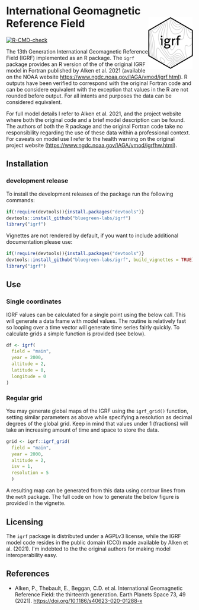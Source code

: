 # International Geomagnetic Reference Field <img src='logo.png' align="right" height="138.5" />

[![R-CMD-check](https://github.com/bluegreen-labs/igrf/workflows/R-CMD-check/badge.svg)](https://github.com/bluegreen-labs/igrf/actions)

The 13th Generation International Geomagnetic Reference Field (IGRF) implemented as an R package. The `igrf` package provides an R version of the of the original IGRF model in Fortran published by Alken et al. 2021 (available on the NOAA website <https://www.ngdc.noaa.gov/IAGA/vmod/igrf.html>). R outputs have been verified to correspond with the original Fortran code and can be considere equivalent with the exception that values in the R are not rounded before output. For all intents and purposes the data can be considered equivalent.

For full model details I refer to Alken et al. 2021, and the project website where both the original code and a brief model description can be found. The authors of both the R package and the original Fortran code take no responsibility regarding the use of these data within a professional context. For caveats on model use I refer to the health warning on the original project website (<https://www.ngdc.noaa.gov/IAGA/vmod/igrfhw.html>).

## Installation

### development release

To install the development releases of the package run the following
commands:

``` r
if(!require(devtools)){install.packages("devtools")}
devtools::install_github("bluegreen-labs/igrf")
library("igrf")
```

Vignettes are not rendered by default, if you want to include additional
documentation please use:

``` r
if(!require(devtools)){install.packages("devtools")}
devtools::install_github("bluegreen-labs/igrf", build_vignettes = TRUE)
library("igrf")
```

## Use
### Single coordinates

IGRF values can be calculated for a single point using the below call. This will generate a data frame with model values. The routine is relatively fast so looping over a time vector will generate time series fairly quickly. To calculate grids a simple function is provided (see below).

```r
df <- igrf(
  field = "main",
  year = 2000,
  altitude = 2,
  latitude = 0,
  longitude = 0
)
```

### Regular grid

You may generate global maps of the IGRF using the `igrf_grid()` function, setting similar parameters as above while specifying a resolution as decimal degrees of the global grid. Keep in mind that values under 1 (fractions) will take an increasing amount of time and space to store the data.

```r
grid <- igrf::igrf_grid(
  field = "main",
  year = 2000,
  altitude = 2,
  isv = 1,
  resolution = 5
  )
```

A resulting map can be generated from this data using contour lines from the `metR` package. The full code on how to generate the below figure is provided in the vignette.

## Licensing

The `igrf` package is distributed under a AGPLv3 license, while the IGRF model code resides in the public domain (CC0) made available by Alken et al. (2021). I'm indebted to the the original authors for making model interoperability easy.

## References

- Alken, P., Thebault, E., Beggan, C.D. et al. International Geomagnetic Reference Field: the thirteenth generation. Earth Planets Space 73, 49 (2021). <https://doi.org/10.1186/s40623-020-01288-x>

